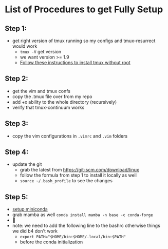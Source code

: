 # List of Procedures to get Fully Setup


## Step 1:
 - get right version of tmux running so my configs and tmux-resurrect would work
   - `tmux -V` get version
   - we want version >= 1.9
   - [Follow these instructions to install tmux without root](https://www.looklinux.com/how-to-install-tmux-from-source-non-root-user/)

## Step 2:
 - get the vim and tmux confs 
 - copy the .tmux file over from my repo
 - add +x ability to the whole directory (recursively)
 - verify that tmux-continuum works

## Step 3:
 - copy the vim configurations in `.vimrc` and `.vim` folders

## Step 4:
 - update the git
   - grab the latest from https://git-scm.com/download/linux
   - follow the formula from step 1 to install it locally as well
   - `source ~/.bash_profile` to see the changes

## Step 5:
 - [setup miniconda](https://engineeringfordatascience.com/posts/install_miniconda_from_the_command_line/)
 - grab mamba as well `conda install mamba -n base -c conda-forge`
 - 🐍
 - note: we need to add the following line to the bashrc otherwise things we did b4 don't work
   - `export PATH="$HOME/bin:$HOME/.local/bin:$PATH"`
   - before the conda initialization


